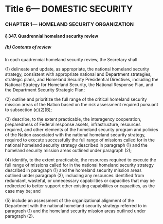 
# Title 6— DOMESTIC SECURITY
### CHAPTER 1— HOMELAND SECURITY ORGANIZATION
#### § 347. Quadrennial homeland security review
##### (b) Contents of review

In each quadrennial homeland security review, the Secretary shall

(1) delineate and update, as appropriate, the national homeland security strategy, consistent with appropriate national and Department strategies, strategic plans, and Homeland Security Presidential Directives, including the National Strategy for Homeland Security, the National Response Plan, and the Department Security Strategic Plan;

(2) outline and prioritize the full range of the critical homeland security mission areas of the Nation based on the risk assessment required pursuant to subsection (c)(2)(B);

(3) describe, to the extent practicable, the interagency cooperation, preparedness of Federal response assets, infrastructure, resources required, and other elements of the homeland security program and policies of the Nation associated with the national homeland security strategy, required to execute successfully the full range of missions called for in the national homeland security strategy described in paragraph (1) and the homeland security mission areas outlined under paragraph (2);

(4) identify, to the extent practicable, the resources required to execute the full range of missions called for in the national homeland security strategy described in paragraph (1) and the homeland security mission areas outlined under paragraph (2), including any resources identified from redundant, wasteful, or unnecessary capabilities or capacities that may be redirected to better support other existing capabilities or capacities, as the case may be; and

(5) include an assessment of the organizational alignment of the Department with the national homeland security strategy referred to in paragraph (1) and the homeland security mission areas outlined under paragraph (2).
